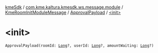 [kmeSdk](../../../index.md) / [com.kme.kaltura.kmesdk.ws.message.module](../../index.md) / [KmeRoomInitModuleMessage](../index.md) / [ApprovalPayload](index.md) / [&lt;init&gt;](./-init-.md)

# &lt;init&gt;

`ApprovalPayload(roomId: `[`Long`](https://kotlinlang.org/api/latest/jvm/stdlib/kotlin/-long/index.html)`?, userId: `[`Long`](https://kotlinlang.org/api/latest/jvm/stdlib/kotlin/-long/index.html)`?, amountWaiting: `[`Long`](https://kotlinlang.org/api/latest/jvm/stdlib/kotlin/-long/index.html)`?)`